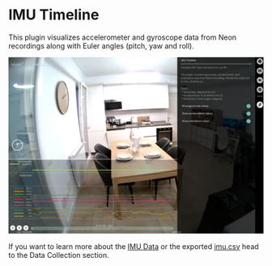 # IMU Timeline
This plugin visualizes accelerometer and gyroscope data from Neon recordings along with Euler angles (pitch, yaw and roll).

![IMU](./np-imu.webp)

If you want to learn more about the [IMU Data](../../data-collection/data-streams/#movement-imu-data) or the exported [imu.csv](../../data-collection/data-format/#imu-csv) head to the Data Collection section.